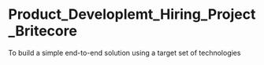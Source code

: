 # Product_Developlemt_Hiring_Project_Britecore
To build a simple end-to-end solution using a target set of technologies
